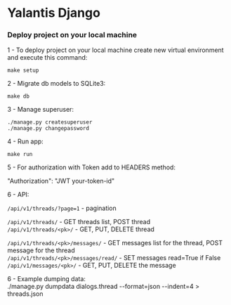 # **Yalantis Django** </br>

### Deploy project on your local machine </br>

1 - To deploy project on your local machine create new virtual environment and execute this command:<br />

`make setup`<br />

2 - Migrate db models to SQLite3:<br />

`make db`</br>

3 - Manage superuser:</br>

`./manage.py createsuperuser` <br />
`./manage.py changepassword` <br />

4 - Run app:<br />

`make run`<br />

5 - For authorization with Token add to HEADERS method:<br />

"Authorization": "JWT your-token-id"<br />

6 - API:<br />

`/api/v1/threads/?page=1` - pagination <br />

`/api/v1/threads/` - GET threads list, POST thread <br />
`/api/v1/threads/<pk>/` - GET, PUT, DELETE thread <br />

`/api/v1/threads/<pk>/messages/` - GET messages list for the thread, POST message for the thread <br />
`/api/v1/threads/<pk>/messages/read/` - SET messages read=True if False <br />
`/api/v1/messages/<pk>/` - GET, PUT, DELETE the message <br />

6 - Example dumping data:<br />
./manage.py dumpdata dialogs.thread --format=json --indent=4 > threads.json
